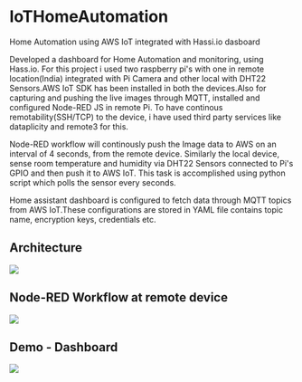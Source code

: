 # IoTHomeAutomation
Home Automation using AWS IoT integrated with Hassi.io dasboard

Developed a dashboard for Home Automation and monitoring, using Hass.io. For this project i used two raspberry pi's with one in remote location(India) integrated with Pi Camera and other local
with DHT22 Sensors.AWS IoT SDK has been installed in both the devices.Also for capturing and pushing the live images through MQTT, installed and configured Node-RED JS in remote Pi.
To have continous remotability(SSH/TCP) to the device, i have used third party services like dataplicity and remote3 for this.

Node-RED workflow will continously push the Image data to AWS on an interval of 4 seconds, from the remote device. Similarly the local device, sense room temperature and humidity via DHT22 Sensors connected to Pi's GPIO and then push it to AWS IoT. This task is accomplished using python script which polls the sensor every seconds.

Home assistant dashboard is configured to fetch data through MQTT topics from AWS IoT.These configurations are stored in YAML file contains topic name, encryption keys, credentials etc.

## Architecture
![](https://raw.githubusercontent.com/mysticrenji/IoTHomeAutomation/master/Images/AWS%20Challenge.jpg)

## Node-RED Workflow at remote device
![](https://raw.githubusercontent.com/mysticrenji/IoTHomeAutomation/master/Images/Node-RED.png)

## Demo - Dashboard
![](https://raw.githubusercontent.com/mysticrenji/IoTHomeAutomation/master/Images/AWS%20Challenge%20-%20Demo.jpg.png)
